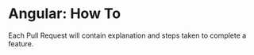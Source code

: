 # Angular: How To

Each Pull Request will contain explanation and steps taken to complete a feature.
